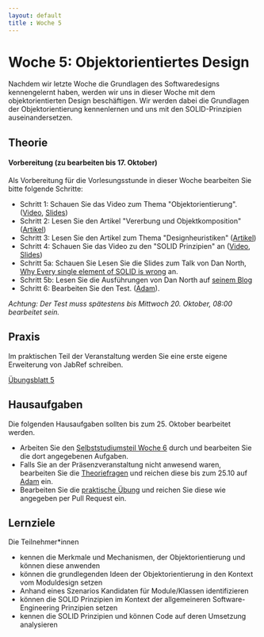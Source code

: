 ```yaml
---
layout: default
title : Woche 5
---
```


# Woche 5: Objektorientiertes Design

Nachdem wir letzte Woche die Grundlagen des Softwaredesigns kennengelernt haben, werden wir uns in dieser Woche mit dem objektorientierten Design beschäftigen. Wir werden dabei die Grundlagen der Objektorientierung kennenlernen und uns mit den SOLID-Prinzipien auseinandersetzen.

## Theorie

#### Vorbereitung (zu bearbeiten bis 17. Oktober)

Als Vorbereitung für die Vorlesungsstunde in dieser Woche bearbeiten Sie bitte folgende Schritte:

* Schritt 1: Schauen Sie das Video zum Thema "Objektorientierung".  ([Video](https://tube.switch.ch/videos/44a4637a), [Slides](./slides/oo-design.html))
* Schritt 2: Lesen Sie den Artikel "Vererbung und Objektkomposition" ([Artikel](./oo-composition-vs-inheritance.html))
* Schritt 3: Lesen Sie den Artikel zum Thema "Designheuristiken" ([Artikel](./oo-design-heuristics))
* Schritt 4: Schauen Sie das Video zu den "SOLID Prinzipien" an ([Video](https://tube.switch.ch/videos/cbc347a9), [Slides](./slides/oo-solid.html))
* Schritt 5a: Schauen Sie Lesen Sie die Slides zum Talk von Dan North, [Why Every single element of SOLID is wrong](https://speakerdeck.com/tastapod/why-every-element-of-solid-is-wrong?slide=20) an. 
* Schritt 5b: Lesen Sie die Ausführungen von Dan North auf [seinem Blog](https://speakerdeck.com/tastapod/why-every-element-of-solid-is-wrong?slide=18)
* Schritt 6: Bearbeiten Sie den Test. ([Adam](https://adam.unibas.ch/goto_adam_tst_1629488.html)).

*Achtung: Der Test muss spätestens bis Mittwoch 20. Oktober, 08:00 bearbeitet sein.*



## Praxis

Im praktischen Teil der Veranstaltung werden Sie eine erste eigene Erweiterung von JabRef schreiben. 

[Übungsblatt 5](../exercises/jabref-extension)


## Hausaufgaben

Die folgenden Hausaufgaben sollten bis zum 25. Oktober bearbeitet werden. 

* Arbeiten Sie den [Selbststudiumsteil Woche 6](../week6/index) durch und bearbeiten Sie die dort angegebenen Aufgaben. 
* Falls Sie an der Präsenzveranstaltung nicht anwesend waren, bearbeiten Sie die [Theoriefragen](theory-exercises) und reichen diese bis zum 25.10 auf [Adam](https://adam.unibas.ch/goto_adam_exc_1629562.html) ein. 
* Bearbeiten Sie die [praktische Übung](../exercises/jabref-extension) und reichen Sie diese wie angegeben per Pull Request ein. 

## Lernziele

Die Teilnehmer*innen

- kennen die Merkmale und Mechanismen, der Objektorientierung und können diese anwenden
- können die grundlegenden Ideen der Objektorientierung in den Kontext vom Moduldesign setzen
- Anhand eines Szenarios Kandidaten für Module/Klassen identifizieren
- können die SOLID Prinzipien im Kontext der allgemeineren Software-Engineering Prinzipien setzen
- kennen die SOLID Prinzipien und können Code auf deren Umsetzung analysieren
